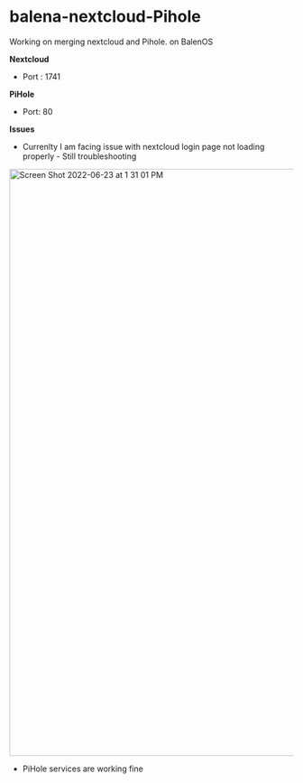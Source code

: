 # balena-nextcloud-Pihole
Working on merging nextcloud and Pihole. on BalenOS

**Nextcloud**
- Port : 1741

**PiHole**
- Port: 80

**Issues**

- Currenlty I am facing issue with nextcloud login page not loading properly - Still troubleshooting

<img width="1040" alt="Screen Shot 2022-06-23 at 1 31 01 PM" src="https://user-images.githubusercontent.com/22066581/175349361-148c12d4-5a3c-4066-8db8-d4aa11f3084d.png">

- PiHole services are working fine 
